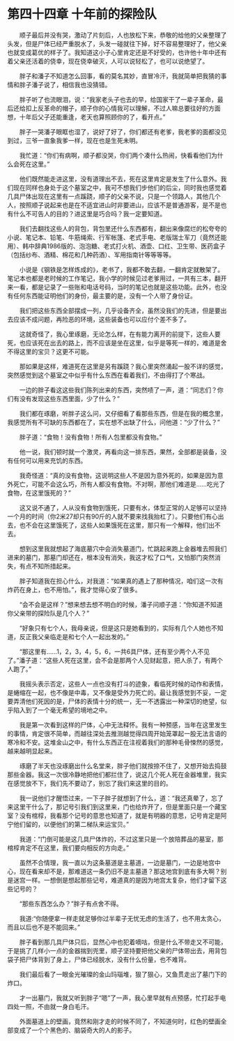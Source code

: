 # 第四十四章 十年前的探险队


　　顺子最后并没有哭，激动了片刻后，人也放松下来，恭敬的给他的父亲整理了头发，但是尸体已经严重脱水了，头发一碰就往下掉，好不容易整理好了，他父亲也就变成葛优的样子了。我知道这小子心里肯定还是不好受的，也许他十年中还有着父亲还活着的侥幸，现在侥幸破灭，人可以说轻松了，也可以说绝望了。

　　胖子和潘子不知道怎么回事，看的莫名其妙，直冒冷汗，我就简单把我猜的事情和胖子潘子说了，相信我也没猜错。

　　胖子听了也流眼泪，说：“我家老头子也去的早，给国家干了一辈子革命，最后还给扣上反革命的帽子，顺子你的心情我可以理解，不过人嘛总要往好的方面想，十年后父子还能重逢，老天也算照顾你的了，看开点。”

　　胖子一哭潘子眼眶也湿了，说好了好了，你们都还有老爹，我老爹的面都没见到过，三爷一直象我爹一样，现在也是生死未明。

　　我忙道：“你们有病啊，顺子都没哭，你们两个凑什么热闹，快看看他们为什么会死在这里。”

　　他们既然能走进这里，没有道理出不去，死在这里肯定是发生了什么意外。我们现在同样也身处于这个墓室之中，我可不想我们步他们的后尘，同时我也感觉着几具尸体出现在这里有一点蹊跷，顺子的父亲不说，只是一个领路人，其他几个人，按照顺子说起来也是在不适宜进山时非要进山，应该不是普通游客，是不是也有什么不可告人的目的？进这里是巧合吗？我一定要知道。

　　我们去翻找这些人的背包，背包里还什么东西都有，翻出来像腐烂的松夸夸的小说、笔记本、铅笔、牛筋绳索、行军帐篷、老式手电、老版瑞士军刀（竟然还能用）、韩中辞典1986版的、泡泡糖、老式打火机、酒壶、口红、卫生带、医药盒子（包括纱布、酒精、棉花和几种药酒）、军用指南针等等等等。

　　小说是《钢铁是怎样炼成的》，老书了，我都不敢去翻，一翻肯定就散架了。笔记本也都是老时候的工作笔记，我小学的时候见过老爹用过，一共有三本，翻开来一看，都是记录了一些账和电话号码，当时的笔记也就是这些功能。此外，也没有任何东西能证明他们的身份，最主要的是，没有一个人带了身份证。

　　我们把这些东西全部摆成一列，几乎设备齐全，虽然没我们的先进，但是要出去应该不成问题，再险恶的环境，这些装备也可以应付个差不多了。

　　这就奇怪了，我心里琢磨，无论怎么样，在有能力离开的前提下，这些人要死，也应该死在出去的路上，而不应该是坐在这里，似乎是等死一样的，难道是舍不得这里的宝贝？这更不可能。

　　那如果是这样，难道死在这里是另有蹊跷？我心里突然涌起一股不详的感觉，突然感觉到这个墓室之中似乎有什么东西在看着我们，不由得打了个寒战。

　　一边的胖子看这这些我们陈列出来的东西，突然啧了一声，道：“同志们？你们有没有发现这些东西里面，少了什么？”

　　我们都在琢磨，听胖子这么问，又仔细看了看那些东西，但是在我的概念里，我感觉所有不可缺的东西都在了，实在想不出缺了什么，问他道：“少了什么？”

　　胖子道：“食物！没有食物！所有人包里都没有食物。”

　　他一说，我们顿时就一个激灵，再看向这一排东西，果然，全部都是装备，没有任何可以用来充饥的东西。

　　我奇怪道：“真的没有食物，这说明这些人不是因为意外死的，如果是因为意外死亡，可能不会这么巧，所有人都没有食物。不对啊，那他们难道是……吃光了食物，在这里饿死的？”

　　这又说不通了，人从没有食物到饿死，只要有水，体型正常的人足够可以坚持一个月的时间（你2米27却只有90斤的人就不要来找我抬杠了）。只要他们有心出去，也不会在这里饿死了，这些人如果饿死在这里，那只有一个解释，他们出不去。

　　想到这里我就想起了海底墓穴中会消失墓道门，忙跳起来跑上金器堆去照我们进来的墓门，那墓门却还在，根本没有消失，我这才松了口气，又怕那门突然消失，有点不知所措起来。

　　胖子知道我在担心什么，对我道：“如果真的遇上了那种情况，咱们这一次有炸药在身上，也不用怕。”，我才觉得心安了很多。

　　“会不会是这样？”想来想去想不明白的时候，潘子问顺子道：“你知道不知道你父亲带的探险队是几个人？”

　　“好象只有七个人，我母亲说，但是这只是她看到的，实际有几个人她也不知道，反正我父亲临走是和七个人一起出发的。”

　　“那这里有……1，2，3，4，5，6，一共6具尸体，还有至少两个人不见了。”潘子道：“这些人死在这里，会不会是那两个人见财起意，把人杀了，有两个人跑了。”

　　我摇头表示否定，这些人一点也没有打斗的迹象，看临死时候的动作和表情，是蜷缩在一起，也不像是中毒，又不像是受外力死亡的。最让我感觉到不妥，一定要弄清他们死因的是，尸体的表情十分的统一，无一不透露出一种深切的绝望，似乎陷入到了一个毫无希望的境地之中。

　　我是第一次看到这样的尸体，心中无法释怀。我有一种预感，当年在这里发生的事情，肯定很不简单，而越往深处去推测越觉得四周开始笼罩起一股无法言语的寒冷和不安。这堆金山之中，有什么东西正在注视着我们的那种毛骨悚然的感觉，越来越明显起来。

　　琢磨了半天也没琢磨出什么名堂来，胖子他们就按捺不住了，又想开始去捣鼓那些金器。我这一次很冷静地把他们都拦住了，说这几个死人死在金器堆里，我实在感觉放不下，我们先不要动了，别忘了我们来这里的目的。

　　我一说他们才醒悟过来，一下子胖子就想到了什么，道：“我还真晕了，忘了来这里干什么了，那记号引我们到这里来，门也给炸开了，但是里面只是一个藏宝室？没有棺椁，我看那个记号的意思也知道了，就是有明器的意思，记号肯定是阿宁他们留的，以便他们的第二梯队来运宝贝。”

　　我道：“门倒可能是这几具尸体炸的，不过这里只是一个放陪葬品的墓室，那棺椁肯定不在这里，我们要向相反的方向走。”

　　虽然不合情理，我一直以为这条墓道是主墓道，一边是墓门，一边是地宫中心，现在看来却不是，那难道这一条仍旧不是主墓道？那这地宫到底有多大啊？别是迷宫一样。一想倒是想起那些记号，难道真的是因为地宫太复杂，他们才留下这些记号的？

　　“那些东西怎么办？”胖子有点舍不得。

　　我道:“你随便拿一样走就足够你过半辈子无忧无虑的生活了，也不用太贪心，而且以后也不是不能回来。”

　　胖子看到那几具尸体只后，显然心中也犯着嘀咕，但是什么不带走又不可能，于是挑了几样小一点的金器揣到兜里，顺子坚持要把他父亲的尸体带出去，用背包袋子把尸体背到了身上，尸体已经脱水，没有什么份量，也不难背。

　　我们最后看了一眼金光璀璨的金山玛瑙堆，狠了狠心，又鱼贯走出了墓门下的炸口。

　　才一出墓门，我就又听到胖子“嗯”了一声，我心里早就有点预感，忙打起手电四处一照，不由就一身白毛汗。

　　外面墓道上的壁画，竟然和刚才走的时候不同了，不知道何时，红色的壁画全部变成了一个个黑色的、脑袋奇大的人的影子。

